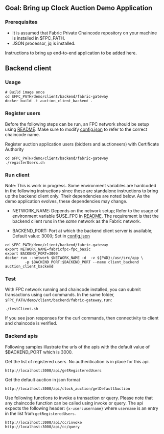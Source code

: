 ## Goal: Bring up Clock Auction Demo Application

###  Prerequisites
- It is assumed that Fabric Private Chaincode repository on your machine is installed in $FPC_PATH.
- JSON processor, jq is installed.

Instructions to bring up end-to-end application to be added here.

## Backend client

### Usage
```
# Build image once
cd $FPC_PATH/demo/client/backend/fabric-gateway
docker build -t auction_client_backend .
```

###  Register users

Before the following steps can be run, an FPC network should be setup using [README](https://github.com/hyperledger-labs/fabric-private-chaincode/blob/master/utils/docker-compose/README.md).  Make sure to modify [config.json](https://github.com/hyperledger-labs/fabric-private-chaincode/blob/master/demo/client/backend/fabric-gateway/config.json) to refer to the correct chaincode name.  


Register auction application users (bidders and auctioneers) with Certificate Authority
```
cd $FPC_PATH/demo/client/backend/fabric-gateway
./registerUsers.sh
```

### Run client

Note: This is work in progress.  Some environment variables are hardcoded in the following instructions since these are standalone instructions to bring up the backend client only.  Their dependencies are noted below.  As the demo application evolves, these dependencies may change.

- NETWORK_NAME:  Depends on the network setup; Refer to the usage of environment variable $USE_FPC in [README](https://github.com/hyperledger-labs/fabric-private-chaincode/blob/master/utils/docker-compose/README.md).  The requirement is that the backend client runs in the _same_ network as the Fabric network.

- BACKEND_PORT:  Port at which the backend client server is available;  Default value:  3000;  Set in [config.json](https://github.com/hyperledger-labs/fabric-private-chaincode/blob/master/demo/client/backend/fabric-gateway/config.json)


```                 
cd $FPC_PATH/demo/client/backend/fabric-gateway
export NETWORK_NAME=fabricfpc-fpc_basic
export BACKEND_PORT=3000
docker run --network $NETWORK_NAME -d  -v ${PWD}:/usr/src/app \
		 -p $BACKEND_PORT:$BACKEND_PORT --name client_backend auction_client_backend
```

### Test

With FPC network running and chaincode installed, you can submit transactions using curl commands.  In the same folder, `$FPC_PATH/demo/client/backend/fabric-gateway`, run:
```
./testClient.sh
```

If you see json responses for the curl commands, then connectivity to client and chaincode is verified.


### Backend apis

Following samples illustrate the urls of the apis with the default value of $BACKEND_PORT which is 3000.

Get the list of registered users.  No authentication is in place for this api.  
```
http://localhost:3000/api/getRegisteredUsers
```

Get the default auction in json format
```
http://localhost:3000/api/clock_auction/getDefaultAuction
```

Use following functions to invoke a transaction or query.  Please note that any chaincode function can be called using invoke or query.   The api expects the following header:  `{x-user:username}` where `username` is an entry in the list from `getRegisteredUsers`.
```
http://localhost:3000/api/cc/invoke
http://localhost:3000/api/cc/query
```
